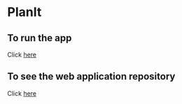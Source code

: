 # PlanIt
## To run the app
Click [here](https://planit-server-ppjz.onrender.com)
## To see the web application repository
Click [here](https://github.com/maayanzahavi/PlanIt-React.git)
